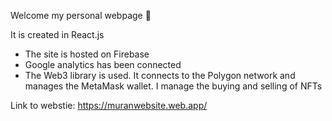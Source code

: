 Welcome my personal webpage 🙂

It is created in React.js
- The site is hosted on Firebase
- Google analytics has been connected
- The Web3 library is used. It connects to the Polygon network and manages the MetaMask wallet. I manage the buying and selling of NFTs

Link to webstie: https://muranwebsite.web.app/
